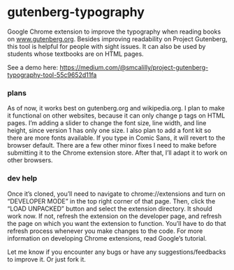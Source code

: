 # gutenberg-typography

Google Chrome extension to improve the typography when reading books on www.gutenberg.org. Besides improving readability on Project Gutenberg, this tool is helpful for people with sight issues. It can also be used by students whose textbooks are on HTML pages.

See a demo here: https://medium.com/@smcalilly/project-gutenberg-typography-tool-55c9652d11fa

### plans
As of now, it works best on gutenberg.org and wikipedia.org. I plan to make it functional on other websites, because it can only change p tags on HTML pages. I’m adding a slider to change the font size, line width, and line height, since version 1 has only one size. I also plan to add a font kit so there are more fonts available. If you type in Comic Sans, it will revert to the browser default. There are a few other minor fixes I need to make before submitting it to the Chrome extension store. After that, I’ll adapt it to work on other browsers.

### dev help
Once it’s cloned, you’ll need to navigate to chrome://extensions and turn on “DEVELOPER MODE” in the top right corner of that page. Then, click the “LOAD UNPACKED” button and select the extension directory. It should work now. If not, refresh the extension on the developer page, and refresh the page on which you want the extension to function. You’ll have to do that refresh process whenever you make changes to the code. For more information on developing Chrome extensions, read Google’s tutorial.

Let me know if you encounter any bugs or have any suggestions/feedbacks to improve it. Or just fork it.
